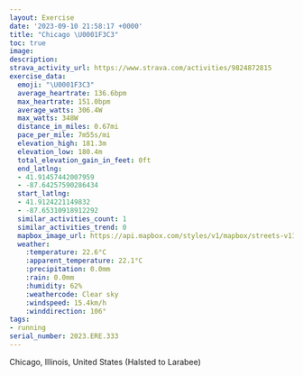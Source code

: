 ```yaml
---
layout: Exercise
date: '2023-09-10 21:58:17 +0000'
title: "Chicago \U0001F3C3"
toc: true
image:
description:
strava_activity_url: https://www.strava.com/activities/9824872815
exercise_data:
  emoji: "\U0001F3C3"
  average_heartrate: 136.6bpm
  max_heartrate: 151.0bpm
  average_watts: 306.4W
  max_watts: 348W
  distance_in_miles: 0.67mi
  pace_per_mile: 7m55s/mi
  elevation_high: 181.3m
  elevation_low: 180.4m
  total_elevation_gain_in_feet: 0ft
  end_latlng:
  - 41.91457442007959
  - -87.64257590286434
  start_latlng:
  - 41.9124221149832
  - -87.65310918912292
  similar_activities_count: 1
  similar_activities_trend: 0
  mapbox_image_url: https://api.mapbox.com/styles/v1/mapbox/streets-v11/static/path-5+787af2-1.0(ugy~Fhl~uOEsJEoDC%5DOAC%5DIgT),pin-s-s+e5b22e(-87.65141,41.91371),pin-s-f+89ae00(-87.64496,41.913940000000004)/auto/800x800?access_token=pk.eyJ1Ijoiam9zaGJlY2ttYW4iLCJhIjoiY205eWR2aDd1MWZ6djJrbXc4a3M0bWZleiJ9.XiG9OWkNcZk2QzjJbxLB4A
  weather:
    :temperature: 22.6°C
    :apparent_temperature: 22.1°C
    :precipitation: 0.0mm
    :rain: 0.0mm
    :humidity: 62%
    :weathercode: Clear sky
    :windspeed: 15.4km/h
    :winddirection: 106°
tags:
- running
serial_number: 2023.ERE.333
---
```

Chicago, Illinois, United States (Halsted to Larabee)
